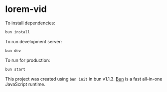 # lorem-vid

To install dependencies:

```bash
bun install
```

To run development server:

```bash
bun dev
```

To run for production:

```bash
bun start
```

This project was created using `bun init` in bun v1.1.3. [Bun](https://bun.sh) is a fast all-in-one JavaScript runtime.
